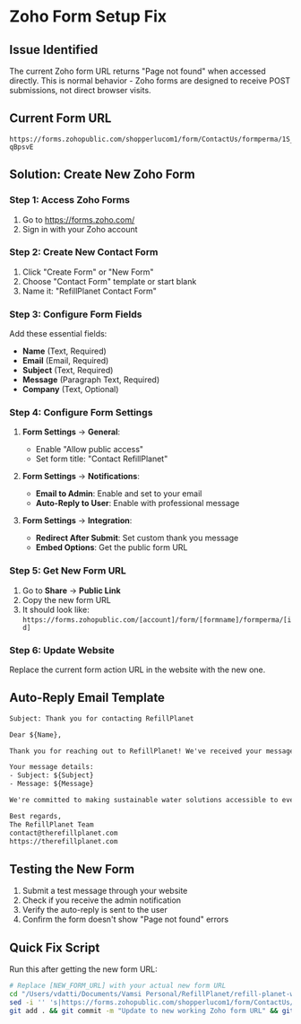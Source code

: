 # Zoho Form Setup Fix

## Issue Identified
The current Zoho form URL returns "Page not found" when accessed directly. This is normal behavior - Zoho forms are designed to receive POST submissions, not direct browser visits.

## Current Form URL
```
https://forms.zohopublic.com/shopperlucom1/form/ContactUs/formperma/1S_8m5wlWWmt5BAco4OCEyWy_NgZkwUn64NY-qBpsvE
```

## Solution: Create New Zoho Form

### Step 1: Access Zoho Forms
1. Go to https://forms.zoho.com/
2. Sign in with your Zoho account

### Step 2: Create New Contact Form
1. Click "Create Form" or "New Form"
2. Choose "Contact Form" template or start blank
3. Name it: "RefillPlanet Contact Form"

### Step 3: Configure Form Fields
Add these essential fields:
- **Name** (Text, Required)
- **Email** (Email, Required) 
- **Subject** (Text, Required)
- **Message** (Paragraph Text, Required)
- **Company** (Text, Optional)

### Step 4: Configure Form Settings
1. **Form Settings** → **General**:
   - Enable "Allow public access"
   - Set form title: "Contact RefillPlanet"

2. **Form Settings** → **Notifications**:
   - **Email to Admin**: Enable and set to your email
   - **Auto-Reply to User**: Enable with professional message

3. **Form Settings** → **Integration**:
   - **Redirect After Submit**: Set custom thank you message
   - **Embed Options**: Get the public form URL

### Step 5: Get New Form URL
1. Go to **Share** → **Public Link**
2. Copy the new form URL
3. It should look like: `https://forms.zohopublic.com/[account]/form/[formname]/formperma/[id]`

### Step 6: Update Website
Replace the current form action URL in the website with the new one.

## Auto-Reply Email Template
```html
Subject: Thank you for contacting RefillPlanet

Dear ${Name},

Thank you for reaching out to RefillPlanet! We've received your message and will respond within 24 hours.

Your message details:
- Subject: ${Subject}
- Message: ${Message}

We're committed to making sustainable water solutions accessible to everyone.

Best regards,
The RefillPlanet Team
contact@therefillplanet.com
https://therefillplanet.com
```

## Testing the New Form
1. Submit a test message through your website
2. Check if you receive the admin notification
3. Verify the auto-reply is sent to the user
4. Confirm the form doesn't show "Page not found" errors

## Quick Fix Script
Run this after getting the new form URL:

```bash
# Replace [NEW_FORM_URL] with your actual new form URL
cd "/Users/vdatti/Documents/Vamsi Personal/RefillPlanet/refill-planet-web-ui"
sed -i '' 's|https://forms.zohopublic.com/shopperlucom1/form/ContactUs/formperma/1S_8m5wlWWmt5BAco4OCEyWy_NgZkwUn64NY-qBpsvE|[NEW_FORM_URL]|g' public/index.html
git add . && git commit -m "Update to new working Zoho form URL" && git push
```